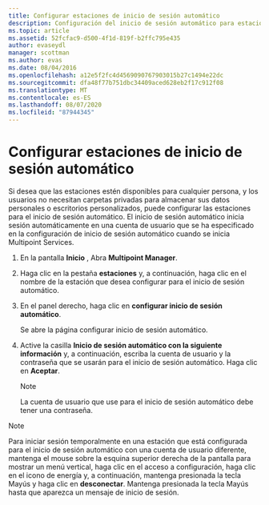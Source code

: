 ```yaml
---
title: Configurar estaciones de inicio de sesión automático
description: Configuración del inicio de sesión automático para estaciones Multipoint
ms.topic: article
ms.assetid: 52fcfac9-d500-4f1d-819f-b2ffc795e435
author: evaseydl
manager: scottman
ms.author: evas
ms.date: 08/04/2016
ms.openlocfilehash: a12e5f2fc4d4569090767903015b27c1494e22dc
ms.sourcegitcommit: dfa48f77b751dbc34409aced628eb2f17c912f08
ms.translationtype: MT
ms.contentlocale: es-ES
ms.lasthandoff: 08/07/2020
ms.locfileid: "87944345"
---
```

# <a name="configure-stations-for-automatic-logon"></a>Configurar estaciones de inicio de sesión automático
Si desea que las estaciones estén disponibles para cualquier persona, y los usuarios no necesitan carpetas privadas para almacenar sus datos personales o escritorios personalizados, puede configurar las estaciones para el inicio de sesión automático. El inicio de sesión automático inicia sesión automáticamente en una cuenta de usuario que se ha especificado en la configuración de inicio de sesión automático cuando se inicia Multipoint Services.

1.  En la pantalla **Inicio** , Abra **Multipoint Manager**.

2.  Haga clic en la pestaña **estaciones** y, a continuación, haga clic en el nombre de la estación que desea configurar para el inicio de sesión automático.

3.  En el panel derecho, haga clic en **configurar inicio de sesión automático**.

    Se abre la página configurar inicio de sesión automático.

4.  Active la casilla **Inicio de sesión automático con la siguiente información** y, a continuación, escriba la cuenta de usuario y la contraseña que se usarán para el inicio de sesión automático. Haga clic en **Aceptar**.

    > [!NOTE]
    > La cuenta de usuario que use para el inicio de sesión automático debe tener una contraseña.

> [!NOTE]
> Para iniciar sesión temporalmente en una estación que está configurada para el inicio de sesión automático con una cuenta de usuario diferente, mantenga el mouse sobre la esquina superior derecha de la pantalla para mostrar un menú vertical, haga clic en el acceso a configuración, haga clic en el icono de energía y, a continuación, mantenga presionada la tecla Mayús y haga clic en **desconectar**. Mantenga presionada la tecla Mayús hasta que aparezca un mensaje de inicio de sesión.